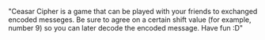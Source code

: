 "Ceasar Cipher is a game that can be played with your friends to exchanged encoded messeges. Be sure to agree on a certain shift value (for example, number 9) so you can later decode the encoded message. Have fun :D" 
